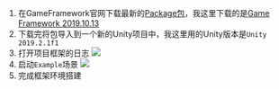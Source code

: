 1. 在GameFramework官网下载最新的[Package包](https://gameframework.cn/download/)，我这里下载的是[Game Framework 2019.10.13](https://gameframework.cn/plugin/GameFramework_2019_10_13.unitypackage)
2. 下载完将包导入到一个新的Unity项目中，我这里用的Unity版本是`Unity 2019.2.1f1`
3. 打开项目框架的日志
![](https://longshilin.com/images/20191105141656.png)
4. 启动`Example`场景
![](https://longshilin.com/images/20191105141900.png)
5. 完成框架环境搭建 
